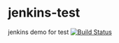 # jenkins-test
jenkins demo for test
[![Build Status](https://travis-ci.org/seymourtang/jenkins-test.svg?branch=master)](https://travis-ci.org/seymourtang/jenkins-test)
